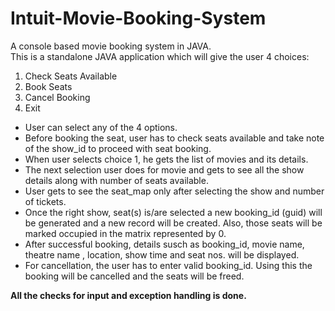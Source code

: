 # Intuit-Movie-Booking-System
A console based movie booking system in JAVA.<br>
This is a standalone JAVA application which will give the user 4 choices:<br>
1. Check Seats Available
2. Book Seats
3. Cancel Booking
4. Exit
<UL>
  <LI>User can select any of the 4 options.
  <LI>Before booking the seat, user has to check seats available and take note of the show_id to proceed with seat booking.
  <LI>When user selects choice 1, he gets the list of movies and its details.
  <LI>The next selection user does for movie and gets to see all the show details along with number of seats available.
  <LI>User gets to see the seat_map only after selecting the show and number of tickets.
  <LI>Once the right show, seat(s) is/are selected a new booking_id (guid) will be generated and a new record will be created.
    Also, those seats will be marked occupied in the matrix represented by 0.
  <LI>After successful booking, details susch as booking_id, movie name, theatre name , location, show time and seat nos. will be displayed.
    <LI>For cancellation, the user has to enter valid booking_id. Using this the booking will be cancelled and the seats will be freed.    
</UL>
<B>All the checks for input and exception handling is done.

